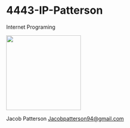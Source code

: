 # 4443-IP-Patterson
Internet Programing

<img src= "https://github.com/jazzhandsjacob/3013-Algorithms-Patterson/blob/master/20180124_185619_preview.jpeg" width="200">




Jacob Patterson
Jacobpatterson94@gmail.com
